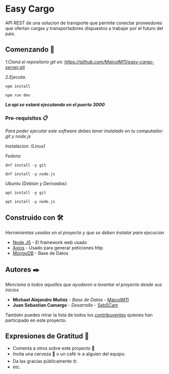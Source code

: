 # Easy Cargo


API REST de una solucion de transporte que permite conectar proveedores que ofertan cargas y transportadores dispuestos a trabajar por el futuro del pais.

## Comenzando 🚀

_1.Clona el repositorio git en: https://github.com/MaicolM11/easy-cargo-server.git_

_2.Ejecuta._
```
npm install
```

```
npm run dev
```

_**La api se estará ejecutando en el puerto 3000**_


### Pre-requisitos 📋

_Para poder ejecutar este software debes tener instalado en tu computador: git y node.js_

_Instalacion: (Linux)_

_Fedora:_

```
dnf install -y git
```
```
dnf install -y node.js
```
_Ubuntu (Debian y Derivados):_

```
apt install -y git  
```
```
apt install -y node.js 
```

## Construido con 🛠️

_Herramientas usadas en el proyecto y que se deben instalar para ejecucion_

* [Node JS](https://nodejs.org/es/) - El framework web usado
* [Axios](https://www.npmjs.com/package/axios) - Usado para generar peticiones http
* [MongoDB](https://www.mongodb.com/es) - Base de Datos

## Autores ✒️

_Menciona a todos aquellos que ayudaron a levantar el proyecto desde sus inicios_

* **Michael Alejandro Muñóz** - *Base de Datos* - [MaicolM11](https://github.com/MaicolM11)
* **Juan Sebastian Camargo** - *Desarrollo* - [SebSCam](https://github.com/SebSCam)

También puedes mirar la lista de todos los [contribuyentes](https://github.com/your/project/contributors) quíenes han participado en este proyecto. 

## Expresiones de Gratitud 🎁

* Comenta a otros sobre este proyecto 📢
* Invita una cerveza 🍺 o un café ☕ a alguien del equipo. 
* Da las gracias públicamente 🤓.
* etc.
